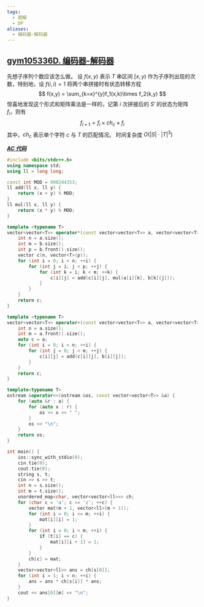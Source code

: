 ```yaml
---
tags:
  - 题解
  - DP
aliases:
  - 编码器-解码器
---
```

## [gym105336D. 编码器-解码器](https://codeforces.com/gym/105336/problem/D)

先想子序列个数应该怎么做。
设 $f(x,y)$ 表示 $T$ 串区间 $[x,y)$ 作为子序列出现的次数，特别地，设 $f(i,i)=1$
将两个串拼接时有状态转移方程
$$
f(x,y) = \sum_{k=x}^{y}f_1(x,k)\times f_2(k,y)
$$
惊喜地发现这个形式和矩阵乘法是一样的，记第 $i$ 次拼接后的 $S'$ 的状态为矩阵 $f_i$，则有
$$
f_{i+1} = f_i\times ch_c \times f_i 
$$
其中，$ch_c$ 表示单个字符 $c$ 与 $T$ 的匹配情况。
时间复杂度 $O(|S|\cdot|T|^3)$

[***AC 代码***](https://codeforces.com/gym/105336/submission/336726423)

```cpp
#include <bits/stdc++.h>
using namespace std;
using ll = long long;

const int MOD = 998244353;
ll add(ll x, ll y) {
    return (x + y) % MOD;
}
ll mul(ll x, ll y) {
    return (x * y) % MOD;
}

template <typename T>
vector<vector<T>> operator*(const vector<vector<T>> a, vector<vector<T>> b) {
    int n = a.size();
    int m = b.size();
    int p = b.front().size();
    vector c(n, vector<T>(p));
    for (int i = 0; i < n; ++i) {
        for (int j = i; j < p; ++j) {
            for (int k = i; k < m; ++k) {
                c[i][j] = add(c[i][j], mul(a[i][k], b[k][j]));
            }
        }
    }
    return c;
}

template <typename T>
vector<vector<T>> operator+(const vector<vector<T>> a, vector<vector<T>> b) {
    int n = a.size();
    int m = a.front().size();
    auto c = a;
    for (int i = 0; i < n; ++i) {
        for (int j = 0; j < m; ++j) {
            c[i][j] = add(c[i][j], b[i][j]);
        }
    }
    return c;
}

template<typename T>
ostream &operator<<(ostream &os, const vector<vector<T>> &a) {
    for (auto &r : a) {
        for (auto x : r) {
            os << x << " ";
        }
        os << "\n";
    }
    return os;
}

int main() {
    ios::sync_with_stdio(0);
    cin.tie(0);
    cout.tie(0);
    string s, t;
    cin >> s >> t;
    int n = s.size();
    int m = t.size();
    unordered_map<char, vector<vector<ll>>> ch;
    for (char c = 'a'; c <= 'z'; ++c) {
        vector mat(m + 1, vector<ll>(m + 1));
        for (int i = 0; i <= m; ++i) {
            mat[i][i] = 1;
        }
        for (int i = 0; i < m; ++i) {
            if (t[i] == c) {
                mat[i][i + 1] = 1;
            }
        }
        ch[c] = mat;
    }
    vector<vector<ll>> ans = ch[s[0]];
    for (int i = 1; i < n; ++i) {
        ans = ans * ch[s[i]] * ans;
    }
    cout << ans[0][m] << "\n";
}
```
